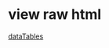 
# view raw html

[dataTables](http://htmlpreview.github.io/?https://github.com/OCKProject/Force11-OCKWG/blob/master/demos/biorxiv250/full.dataTables.html)
